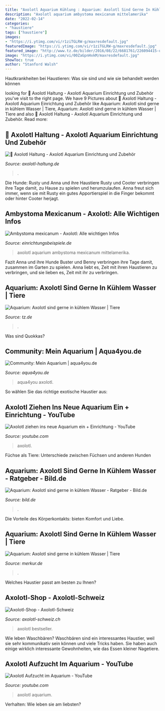 ```yaml
---
title: "Axolotl Aquarium Kühlung : Aquarium: Axolotl Sind Gerne In Kühlem Wasser"
description: "Axolotl aquarium ambystoma mexicanum mittelamerika"
date: "2022-02-14"
categories:
- "haustiere"
tags: ["haustiere"]
images:
- "https://i.ytimg.com/vi/r1ziTGLRW-g/maxresdefault.jpg"
featuredImage: "https://i.ytimg.com/vi/r1ziTGLRW-g/maxresdefault.jpg"
featured_image: "http://www.tz.de/bilder/2016/08/22/6681761/226094415-urn-newsml-dpa-com-20090101-160817-99-117044_large_4_3-5EtlFzGka7.jpg"
image: "https://i.ytimg.com/vi/00ZaGpnHxkM/maxresdefault.jpg"
ShowToc: true
author: "Stanford Walsh"
---
```



Hautkrankheiten bei Haustieren: Was sie sind und wie sie behandelt werden können

	

		
looking for 🦎 Axolotl Haltung - Axolotl Aquarium Einrichtung und Zubehör you've visit to the right page. We have 9 Pictures about 🦎 Axolotl Haltung - Axolotl Aquarium Einrichtung und Zubehör like Aquarium: Axolotl sind gerne in kühlem Wasser | Tiere, Aquarium: Axolotl sind gerne in kühlem Wasser | Tiere and also 🦎 Axolotl Haltung - Axolotl Aquarium Einrichtung und Zubehör. Read more:
		
    
## 🦎 Axolotl Haltung - Axolotl Aquarium Einrichtung Und Zubehör

<img loading=lazy src="https://axolotl-haltung.de/wp-content/uploads/2017/12/axolotl_durchlaufkuehlung.jpg" onerror="this.onerror=null;this.src='https://tse4.mm.bing.net/th?id=OIP.4Q31SS6U9ZB3WcIc2B7DFgHaGd&amp;pid=15.1';" alt="🦎 Axolotl Haltung - Axolotl Aquarium Einrichtung und Zubehör">

_Source: axolotl-haltung.de_

>. 

	

Die Hunde: Rusty und
Anna und ihre Haustiere Rusty und Cooter verbringen ihre Tage damit, zu Hause zu spielen und herumzulaufen. Anna freut sich immer, wenn sie mit Rusty ein gutes Apportierspiel in die Finger bekommt oder hinter Cooter herjagt.

    
## Ambystoma Mexicanum - Axolotl: Alle Wichtigen Infos

<img loading=lazy src="https://www.einrichtungsbeispiele.de/16to9/w1920/images_40273/aquarium-einrichten-mit-axolotl-sein-name-ist--oreo-maennlich-farbe-wildling__1cb4a4a0bc6ae7148b816f6dd51fc9aa.jpg" onerror="this.onerror=null;this.src='https://tse4.mm.bing.net/th?id=OIP.sJxGIkMfBg9Jos5L6SpOogHaEK&amp;pid=15.1';" alt="Ambystoma mexicanum - Axolotl: Alle wichtigen Infos">

_Source: einrichtungsbeispiele.de_

>axolotl aquarium ambystoma mexicanum mittelamerika. 

	

Fazit
Anna und ihre Hunde Buster und Benny verbringen ihre Tage damit, zusammen im Garten zu spielen. Anna liebt es, Zeit mit ihren Haustieren zu verbringen, und sie lieben es, Zeit mit ihr zu verbringen.

    
## Aquarium: Axolotl Sind Gerne In Kühlem Wasser | Tiere

<img loading=lazy src="http://www.tz.de/bilder/2016/08/22/6681761/226094415-urn-newsml-dpa-com-20090101-160817-99-117044_large_4_3-5EtlFzGka7.jpg" onerror="this.onerror=null;this.src='https://tse4.mm.bing.net/th?id=OIP.TQWM2j69rq8WaGobShKkUAEsCo&amp;pid=15.1';" alt="Aquarium: Axolotl sind gerne in kühlem Wasser | Tiere">

_Source: tz.de_

>. 

	

Was sind Quokkas?

    
## Community: Mein Aquarium | Aqua4you.de

<img loading=lazy src="http://www.aqua4you.de/images/mein_aquarium/STCcHCDPARrV.jpg" onerror="this.onerror=null;this.src='https://tse3.mm.bing.net/th?id=OIP.9kKDt5jQnYzKoH3M9p-MVAHaFj&amp;pid=15.1';" alt="Community: Mein Aquarium | aqua4you.de">

_Source: aqua4you.de_

>aqua4you axolotl. 

	

So wählen Sie das richtige exotische Haustier aus:

    
## Axolotl Ziehen Ins Neue Aquarium Ein + Einrichtung - YouTube

<img loading=lazy src="https://i.ytimg.com/vi/00ZaGpnHxkM/maxresdefault.jpg" onerror="this.onerror=null;this.src='https://tse3.mm.bing.net/th?id=OIP.iV_I6hvzLpKZtKIrGG_1RwHaEK&amp;pid=15.1';" alt="Axolotl ziehen ins neue Aquarium ein + Einrichtung - YouTube">

_Source: youtube.com_

>axolotl. 

	

Füchse als Tiere: Unterschiede zwischen Füchsen und anderen Hunden

    
## Aquarium: Axolotl Sind Gerne In Kühlem Wasser - Ratgeber - Bild.de

<img loading=lazy src="https://bilder.bild.de/fotos/axolotl-47794124/Bild/1.bild.jpg" onerror="this.onerror=null;this.src='https://tse4.mm.bing.net/th?id=OIP.liCKOXhAQqo807ZTRKdZ3AHaEK&amp;pid=15.1';" alt="Aquarium: Axolotl sind gerne in kühlem Wasser - Ratgeber - Bild.de">

_Source: bild.de_

>. 

	

Die Vorteile des Körperkontakts: bieten Komfort und Liebe.

    
## Aquarium: Axolotl Sind Gerne In Kühlem Wasser | Tiere

<img loading=lazy src="https://www.merkur.de/bilder/2016/08/22/6681761/226094415-urn-newsml-dpa-com-20090101-160817-99-117044_large_4_3-5EtlFzGkNG.jpg" onerror="this.onerror=null;this.src='https://tse2.mm.bing.net/th?id=OIP.T6u-e23EkGnIobTBPUozeQHaEK&amp;pid=15.1';" alt="Aquarium: Axolotl sind gerne in kühlem Wasser | Tiere">

_Source: merkur.de_

>. 

	

Welches Haustier passt am besten zu Ihnen?

    
## Axolotl-Shop - Axolotl-Schweiz

<img loading=lazy src="https://image.jimcdn.com/app/cms/image/transf/none/path/s53d553ff04268e89/image/i37b0f9ecd28ce30c/version/1481286277/image.jpg" onerror="this.onerror=null;this.src='https://tse4.mm.bing.net/th?id=OIP.8aJmjAPGAzI5XDcdzWJC6gAAAA&amp;pid=15.1';" alt="Axolotl-Shop - Axolotl-Schweiz">

_Source: axolotl-schweiz.ch_

>axolotl bestseller. 

	

Wie leben Waschbären?
Waschbären sind ein interessantes Haustier, weil sie sehr kommunikativ sein können und viele Tricks haben. Sie haben auch einige wirklich interessante Gewohnheiten, wie das Essen kleiner Nagetiere.

    
## Axolotl Aufzucht Im Aquarium - YouTube

<img loading=lazy src="https://i.ytimg.com/vi/r1ziTGLRW-g/maxresdefault.jpg" onerror="this.onerror=null;this.src='https://tse1.mm.bing.net/th?id=OIP.qKhsRielpdtvl_PrAgVYxwHaEK&amp;pid=15.1';" alt="Axolotl Aufzucht im Aquarium - YouTube">

_Source: youtube.com_

>axolotl aquarium. 

	

Verhalten: Wie leben sie am liebsten?

